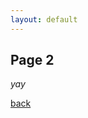 ```yaml
---
layout: default
---
```


## Page 2

_yay_

<p><div id="text"></div></p>



[back](./)


<script>
document.getElementById("text").innerHTML = "Splendid text added by JavaScript";
</script>
